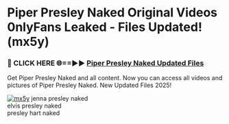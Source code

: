 # Piper Presley Naked Original Videos 0nlyFans Leaked - Files Updated! (mx5y)

<h3>🔴 CLICK HERE 🌐==►► <a href="https://tinyurl.com/up5wt9bj" rel="nofollow">Piper Presley Naked Updated Files</a></h3>

Get Piper Presley Naked and all content. Now you can access all videos and pictures of Piper Presley Naked. New Updated Files 2025!

[![mx5y](https://i.imgur.com/ABiUzMV.gif)](https://tinyurl.com/up5wt9bj)
jenna presley naked<br>
elvis presley naked<br>
presley hart naked